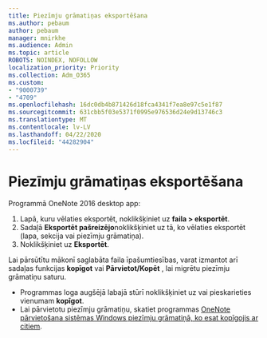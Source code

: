 ```yaml
---
title: Piezīmju grāmatiņas eksportēšana
ms.author: pebaum
author: pebaum
manager: mnirkhe
ms.audience: Admin
ms.topic: article
ROBOTS: NOINDEX, NOFOLLOW
localization_priority: Priority
ms.collection: Adm_O365
ms.custom:
- "9000739"
- "4709"
ms.openlocfilehash: 16dc0db4b871426d18fca4341f7ea8e97c5e1f87
ms.sourcegitcommit: 631cbb5f03e5371f0995e976536d24e9d13746c3
ms.translationtype: MT
ms.contentlocale: lv-LV
ms.lasthandoff: 04/22/2020
ms.locfileid: "44282904"
---
```

# <a name="export-a-notebook"></a>Piezīmju grāmatiņas eksportēšana

Programmā OneNote 2016 desktop app:

1. Lapā, kuru vēlaties eksportēt, noklikšķiniet uz **faila > eksportēt**.
2. Sadaļā **Eksportēt pašreizējo**noklikšķiniet uz tā, ko vēlaties eksportēt (lapa, sekcija vai piezīmju grāmatiņa).
3. Noklikšķiniet uz **Eksportēt**.
 
Lai pārsūtītu mākonī saglabāta faila īpašumtiesības, varat izmantot arī sadaļas funkcijas **kopīgot** vai **Pārvietot/Kopēt** , lai migrētu piezīmju grāmatiņu saturu.  

- Programmas loga augšējā labajā stūrī noklikšķiniet uz vai pieskarieties vienumam **kopīgot**.
- Lai pārvietotu piezīmju grāmatiņu, skatiet programmas [OneNote pārvietošana sistēmas Windows piezīmju grāmatiņā, ko esat kopīgojis ar citiem](https://support.office.com/article/move-a-onenote-for-windows-notebook-that-you-ve-shared-with-others-56c7659e-1850-49a6-8874-e2db6b440cd4?ui=en-US&rs=en-US&ad=US).
